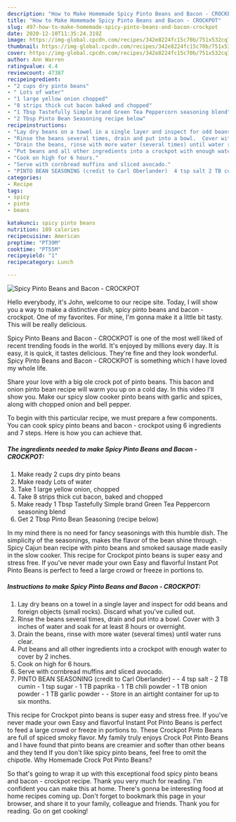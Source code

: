 ```yaml
---
description: "How to Make Homemade Spicy Pinto Beans and Bacon - CROCKPOT"
title: "How to Make Homemade Spicy Pinto Beans and Bacon - CROCKPOT"
slug: 497-how-to-make-homemade-spicy-pinto-beans-and-bacon-crockpot
date: 2020-12-10T11:35:24.319Z
image: https://img-global.cpcdn.com/recipes/342e8224fc15c70b/751x532cq70/spicy-pinto-beans-and-bacon-crockpot-recipe-main-photo.jpg
thumbnail: https://img-global.cpcdn.com/recipes/342e8224fc15c70b/751x532cq70/spicy-pinto-beans-and-bacon-crockpot-recipe-main-photo.jpg
cover: https://img-global.cpcdn.com/recipes/342e8224fc15c70b/751x532cq70/spicy-pinto-beans-and-bacon-crockpot-recipe-main-photo.jpg
author: Ann Warren
ratingvalue: 4.4
reviewcount: 47387
recipeingredient:
- "2 cups dry pinto beans"
- " Lots of water"
- "1 large yellow onion chopped"
- "8 strips thick cut bacon baked and chopped"
- "1 Tbsp Tastefully Simple brand Green Tea Peppercorn seasoning blend"
- "2 Tbsp Pinto Bean Seasoning recipe below"
recipeinstructions:
- "Lay dry beans on a towel in a single layer and inspect for odd beans and foreign objects (small rocks).  Discard what you&#39;ve culled out."
- "Rinse the beans several times, drain and put into a bowl.  Cover with 3 inches of water and soak for at least 8 hours or overnight."
- "Drain the beans, rinse with more water (several times) until water runs clear."
- "Put beans and all other ingredients into a crockpot with enough water to cover by 2 inches."
- "Cook on high for 6 hours."
- "Serve with cornbread muffins and sliced avocado."
- "PINTO BEAN SEASONING (credit to Carl Oberlander)  4 tsp salt 2 TB cumin 1 tsp sugar 1 TB paprika 1 TB chili powder 1 TB onion powder 1 TB garlic powder  Store in an airtight container for up to six months."
categories:
- Recipe
tags:
- spicy
- pinto
- beans

katakunci: spicy pinto beans 
nutrition: 189 calories
recipecuisine: American
preptime: "PT39M"
cooktime: "PT55M"
recipeyield: "1"
recipecategory: Lunch

---
```



![Spicy Pinto Beans and Bacon - CROCKPOT](https://img-global.cpcdn.com/recipes/342e8224fc15c70b/751x532cq70/spicy-pinto-beans-and-bacon-crockpot-recipe-main-photo.jpg)

Hello everybody, it's John, welcome to our recipe site. Today, I will show you a way to make a distinctive dish, spicy pinto beans and bacon - crockpot. One of my favorites. For mine, I'm gonna make it a little bit tasty. This will be really delicious.

Spicy Pinto Beans and Bacon - CROCKPOT is one of the most well liked of recent trending foods in the world. It's enjoyed by millions every day. It is easy, it is quick, it tastes delicious. They're fine and they look wonderful. Spicy Pinto Beans and Bacon - CROCKPOT is something which I have loved my whole life.

Share your love with a big ole crock pot of pinto beans. This bacon and onion pinto bean recipe will warm you up on a cold day. In this video I&#39;ll show you. Make our spicy slow cooker pinto beans with garlic and spices, along with chopped onion and bell pepper.


To begin with this particular recipe, we must prepare a few components. You can cook spicy pinto beans and bacon - crockpot using 6 ingredients and 7 steps. Here is how you can achieve that.

<!--inarticleads1-->

##### The ingredients needed to make Spicy Pinto Beans and Bacon - CROCKPOT:

1. Make ready 2 cups dry pinto beans
1. Make ready  Lots of water
1. Take 1 large yellow onion, chopped
1. Take 8 strips thick cut bacon, baked and chopped
1. Make ready 1 Tbsp Tastefully Simple brand Green Tea Peppercorn seasoning blend
1. Get 2 Tbsp Pinto Bean Seasoning (recipe below)


In my mind there is no need for fancy seasonings with this humble dish. The simplicity of the seasonings, makes the flavor of the bean shine through. · Spicy Cajun bean recipe with pinto beans and smoked sausage made easily in the slow cooker. This recipe for Crockpot pinto beans is super easy and stress free. If you&#39;ve never made your own Easy and flavorful Instant Pot Pinto Beans is perfect to feed a large crowd or freeze in portions to. 

<!--inarticleads2-->

##### Instructions to make Spicy Pinto Beans and Bacon - CROCKPOT:

1. Lay dry beans on a towel in a single layer and inspect for odd beans and foreign objects (small rocks).  Discard what you&#39;ve culled out.
1. Rinse the beans several times, drain and put into a bowl.  Cover with 3 inches of water and soak for at least 8 hours or overnight.
1. Drain the beans, rinse with more water (several times) until water runs clear.
1. Put beans and all other ingredients into a crockpot with enough water to cover by 2 inches.
1. Cook on high for 6 hours.
1. Serve with cornbread muffins and sliced avocado.
1. PINTO BEAN SEASONING (credit to Carl Oberlander) -  - 4 tsp salt - 2 TB cumin - 1 tsp sugar - 1 TB paprika - 1 TB chili powder - 1 TB onion powder - 1 TB garlic powder -  - Store in an airtight container for up to six months.


This recipe for Crockpot pinto beans is super easy and stress free. If you&#39;ve never made your own Easy and flavorful Instant Pot Pinto Beans is perfect to feed a large crowd or freeze in portions to. These Crockpot Pinto Beans are full of spiced smoky flavor. My family truly enjoys Crock Pot Pinto Beans and I have found that pinto beans are creamier and softer than other beans and they tend If you don&#39;t like spicy pinto beans, feel free to omit the chipotle. Why Homemade Crock Pot Pinto Beans? 

So that's going to wrap it up with this exceptional food spicy pinto beans and bacon - crockpot recipe. Thank you very much for reading. I'm confident you can make this at home. There's gonna be interesting food at home recipes coming up. Don't forget to bookmark this page in your browser, and share it to your family, colleague and friends. Thank you for reading. Go on get cooking!
